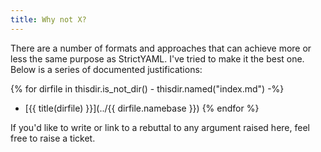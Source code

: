 ```yaml
---
title: Why not X?
---
```


There are a number of formats and approaches that can achieve more or
less the same purpose as StrictYAML. I've tried to make it the best one.
Below is a series of documented justifications:

{% for dirfile in thisdir.is_not_dir() - thisdir.named("index.md") -%}
- [{{ title(dirfile) }}](../{{ dirfile.namebase }})
{% endfor %}

If you'd like to write or link to a rebuttal to any argument raised
here, feel free to raise a ticket.
